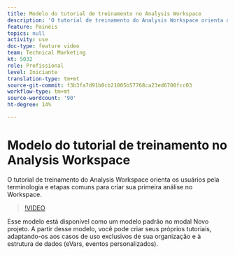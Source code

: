 ```yaml
---
title: Modelo do tutorial de treinamento no Analysis Workspace
description: 'O tutorial de treinamento do Analysis Workspace orienta os usuários pela terminologia e etapas comuns para criar sua primeira análise no Workspace. '
feature: Painéis
topics: null
activity: use
doc-type: feature video
team: Technical Marketing
kt: 5032
role: Profissional
level: Iniciante
translation-type: tm+mt
source-git-commit: f3b3fa7d91b0cb21005b57768ca23ed6700fcc03
workflow-type: tm+mt
source-wordcount: '90'
ht-degree: 14%

---
```



# Modelo do tutorial de treinamento no Analysis Workspace

O tutorial de treinamento do Analysis Workspace orienta os usuários pela terminologia e etapas comuns para criar sua primeira análise no Workspace.

>[!VIDEO](https://video.tv.adobe.com/v/33773/?quality=12)

Esse modelo está disponível como um modelo padrão no modal Novo projeto. A partir desse modelo, você pode criar seus próprios tutoriais, adaptando-os aos casos de uso exclusivos de sua organização e à estrutura de dados (eVars, eventos personalizados).
